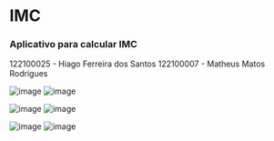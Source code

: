 # IMC 
### Aplicativo para calcular IMC

122100025 - Hiago Ferreira dos Santos
122100007 - Matheus Matos Rodrigues

![image](https://github.com/matheusmatosr/imc_app/blob/main/imagens/magreza.png)
![image](https://github.com/matheusmatosr/imc_app/blob/main/imagens/pesoIdeal.png)

![image](https://github.com/matheusmatosr/imc_app/blob/main/imagens/sobrepeso.png)
![image](https://github.com/matheusmatosr/imc_app/blob/main/imagens/obesidade1.png)

![image](https://github.com/matheusmatosr/imc_app/blob/main/imagens/obesidade2.png)
![image](https://github.com/matheusmatosr/imc_app/blob/main/imagens/obesidade3.png)
